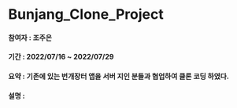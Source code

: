 # Bunjang_Clone_Project


#### 참여자 : 조주은
#### 기간 : 2022/07/16 ~ 2022/07/29
#### 요약 : 기존에 있는 번개장터 앱을 서버 지인 분들과 협업하여 클론 코딩 하였다.
#### 설명 :
